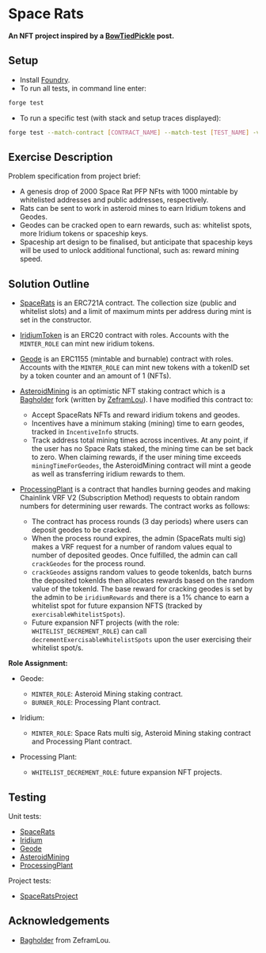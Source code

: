 # Space Rats

**An NFT project inspired by a [BowTiedPickle](https://twitter.com/BowTiedPickle/status/1586082088746639361) post.**

## Setup

- Install [Foundry](https://github.com/foundry-rs/foundry).
- To run all tests, in command line enter:

```sh
forge test
```

- To run a specific test (with stack and setup traces displayed):

```sh
forge test --match-contract [CONTRACT_NAME] --match-test [TEST_NAME] -vvvvv
```

## Exercise Description

Problem specification from project brief:

- A genesis drop of 2000 Space Rat PFP NFts with 1000 mintable by whitelisted addresses and public addresses, respectively.
- Rats can be sent to work in asteroid mines to earn Iridium tokens and Geodes.
- Geodes can be cracked open to earn rewards, such as: whitelist spots, more Iridium tokens or spaceship keys.
- Spaceship art design to be finalised, but anticipate that spaceship keys will be used to unlock additional functional, such as: reward mining speed.

## Solution Outline

- [SpaceRats](./src/SpaceRats.sol) is an ERC721A contract. The collection size (public and whitelist slots) and a limit of maximum mints per address during mint is set in the constructor.
- [IridiumToken](./src/IridiumToken.sol) is an ERC20 contract with roles. Accounts with the `MINTER_ROLE` can mint new iridium tokens.
- [Geode](./src/Geode.sol) is an ERC1155 (mintable and burnable) contract with roles. Accounts with the `MINTER_ROLE` can mint new tokens with a tokenID set by a token counter and an amount of 1 (NFTs).
- [AsteroidMining](./src/staking/AsteroidMining.sol) is an optimistic NFT staking contract which is a [Bagholder](https://github.com/ZeframLou/bagholder) fork (written by [ZeframLou](https://twitter.com/boredGenius)). I have modified this contract to:
  - Accept SpaceRats NFTs and reward iridium tokens and geodes.
  - Incentives have a minimum staking (mining) time to earn geodes, tracked in `IncentiveInfo` structs.
  - Track address total mining times across incentives. At any point, if the user has no Space Rats staked, the mining time can be set back to zero. When claiming rewards, if the user mining time exceeds `miningTimeForGeodes`, the AsteroidMining contract will mint a geode as well as transferring iridium rewards to them.
- [ProcessingPlant](./src/ProcessingPlant.sol) is a contract that handles burning geodes and making Chainlink VRF V2 (Subscription Method) requests to obtain random numbers for determining user rewards. The contract works as follows:

  - The contract has process rounds (3 day periods) where users can deposit geodes to be cracked.
  - When the process round expires, the admin (SpaceRats multi sig) makes a VRF request for a number of random values equal to number of deposited geodes. Once fulfilled, the admin can call `crackGeodes` for the process round.
  - `crackGeodes` assigns random values to geode tokenIds, batch burns the deposited tokenIds then allocates rewards based on the random value of the tokenId. The base reward for cracking geodes is set by the admin to be `iridiumRewards` and there is a 1% chance to earn a whitelist spot for future expansion NFTS (tracked by `exercisableWhitelistSpots`).
  - Future expansion NFT projects (with the role: `WHITELIST_DECREMENT_ROLE`) can call `decrementExercisableWhitelistSpots` upon the user exercising their whitelist spot/s.

**Role Assignment:**

- Geode:

  - `MINTER_ROLE`: Asteroid Mining staking contract.
  - `BURNER_ROLE`: Processing Plant contract.

- Iridium:

  - `MINTER_ROLE`: Space Rats multi sig, Asteroid Mining staking contract and Processing Plant contract.

- Processing Plant:
  - `WHITELIST_DECREMENT_ROLE`: future expansion NFT projects.

## Testing

Unit tests:

- [SpaceRats](./test/SpaceRats.t.sol)
- [Iridium](./test/Iridium.t.sol)
- [Geode](./test/Geode.t.sol)
- [AsteroidMining](./test/AsteroidMining.t.sol)
- [ProcessingPlant](./test/ProcessingPlant.t.sol)

Project tests:

- [SpaceRatsProject](./test/SpaceRatsProject.t.sol)

## Acknowledgements

- [Bagholder](https://github.com/ZeframLou/bagholder) from ZeframLou.
